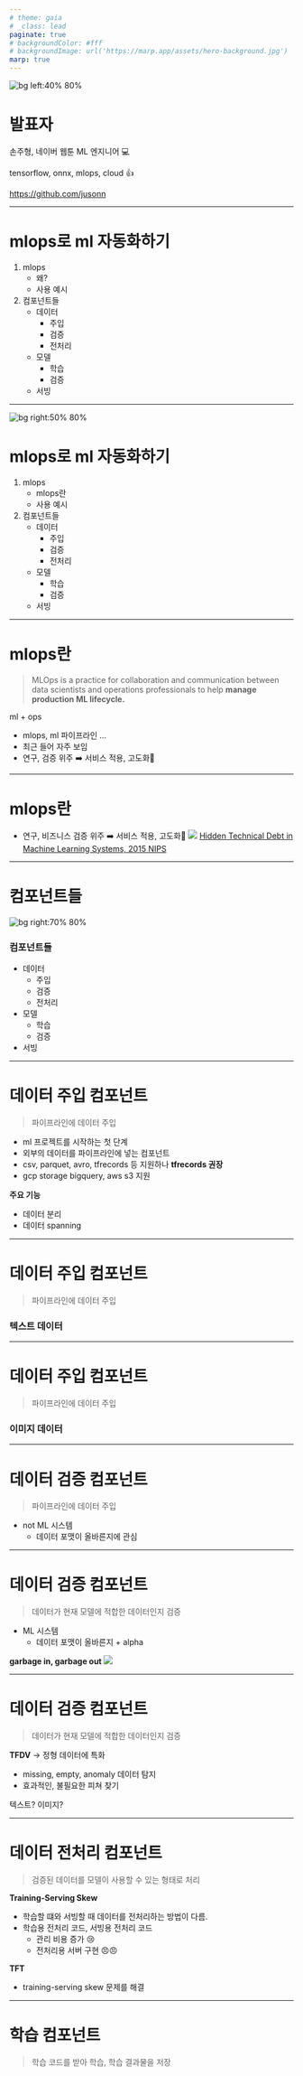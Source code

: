 ```yaml
---
# theme: gaia
# _class: lead
paginate: true
# backgroundColor: #fff
# backgroundImage: url('https://marp.app/assets/hero-background.jpg')
marp: true
---
```


![bg left:40% 80%](https://avatars3.githubusercontent.com/u/20140126?s=460&v=4)

# **발표자**

손주형, 네이버 웹툰 ML 엔지니어 :computer:

tensorflow, onnx, mlops, cloud :thumbsup:

https://github.com/jusonn

---
# mlops로 ml 자동화하기

1. mlops
    - 왜?
    - 사용 예시
2. 컴포넌트들
    - 데이터
        - 주입
        - 검증
        - 전처리
    - 모델
        - 학습
        - 검증
    - 서빙
___
![bg right:50% 80%](assets/mlpipe.png)
# mlops로 ml 자동화하기

1. mlops
    - mlops란
    - 사용 예시
2. 컴포넌트들
    - 데이터
        - 주입
        - 검증
        - 전처리
    - 모델
        - 학습
        - 검증
    - 서빙
___

# mlops란

> MLOps is a practice for collaboration and communication between data scientists and operations professionals to help **manage production ML lifecycle.**

ml + ops
- mlops, ml 파이프라인 ...
- 최근 들어 자주 보임
- 연구, 검증 위주 ➡️ 서비스 적용, 고도화
---
# mlops란
- 연구, 비즈니스 검증 위주 ➡️ 서비스 적용, 고도화
![](assets/debt.png)
[Hidden Technical Debt in Machine Learning Systems, 2015 NIPS](https://papers.nips.cc/paper/5656-hidden-technical-debt-in-machine-learning-systems.pdf)
--- 
# 컴포넌트들
![bg right:70% 80%](assets/model-life-cycle.png)
### 컴포넌트들
- 데이터
    - 주입
    - 검증
    - 전처리
- 모델
    - 학습
    - 검증
- 서빙

---

# 데이터 주입 컴포넌트
> 파이프라인에 데이터 주입
- ml 프로젝트를 시작하는 첫 단계
- 외부의 데이터를 파이프라인에 넣는 컴포넌트
- csv, parquet, avro, tfrecords 등 지원하나 **tfrecords 권장**
- gcp storage bigquery, aws s3 지원

**주요 기능**
- 데이터 분리
- 데이터 spanning

---

# 데이터 주입 컴포넌트
> 파이프라인에 데이터 주입
### 텍스트 데이터

---
# 데이터 주입 컴포넌트
> 파이프라인에 데이터 주입
### 이미지 데이터

--- 
# 데이터 검증 컴포넌트
> 파이프라인에 데이터 주입
- not ML 시스템
    - 데이터 포맷이 올바른지에 관심
--- 
# 데이터 검증 컴포넌트
> 데이터가 현재 모델에 적합한 데이터인지 검증
- ML 시스템
    - 데이터 포맷이 올바른지 + alpha

**garbage in, garbage out**
![](assets/garbage.jpg)


---
# 데이터 검증 컴포넌트

> 데이터가 현재 모델에 적합한 데이터인지 검증

**TFDV**
-> 정형 데이터에 특화

- missing, empty, anomaly 데이터 탐지
- 효과적인, 불필요한 피쳐 찾기

텍스트?
이미지?

---
# 데이터 전처리 컴포넌트
> 검증된 데이터를 모델이 사용할 수 있는 형태로 처리

**Training-Serving Skew**

- 학습할 떄와 서빙할 때 데이터를 전처리하는 방법이 다름.
- 학습용 전처리 코드, 서빙용 전처리 코드
    - 관리 비용 증가 :cry:
    - 전처리용 서버 구현 :angry::angry:

**TFT**

- training-serving skew 문제를 해결
---
# 학습 컴포넌트
> 학습 코드를 받아 학습, 학습 결과물을 저장